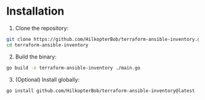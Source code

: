 # Installation

1. Clone the repository:

```bash
git clone https://github.com/HilkopterBob/terraform-ansible-inventory.git
cd terraform-ansible-inventory
```

2. Build the binary:

```bash
go build -o terraform-ansible-inventory ./main.go
```

3. (Optional) Install globally:

```bash
go install github.com/HilkopterBob/terraform-ansible-inventory@latest
```

